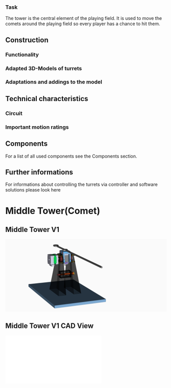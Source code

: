 
### Task
The tower is the central element of the playing field. It is used to move the comets around the playing field so every player has a chance to hit them.


## Construction

### Functionality




### Adapted 3D-Models of turrets



### Adaptations and addings to the model



## Technical characteristics

### Circuit


### Important motion ratings




## Components

For a list of all used components see the Components section.

## Further informations

For informations about controlling the turrets via controller and software solutions please look here



























# **Middle Tower(Comet)**

## **Middle Tower V1**

![Middle Tower Version 1](3D_models/TumV01.png)

## **Middle Tower V1 CAD View**

![Middle Tower Version 1 CAD View](3D_models/TumV01.pdf)
